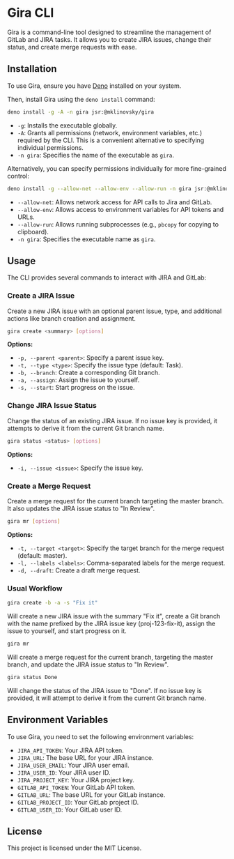 # Gira CLI

Gira is a command-line tool designed to streamline the management of GitLab and
JIRA tasks. It allows you to create JIRA issues, change their status, and create
merge requests with ease.

## Installation

To use Gira, ensure you have [Deno](https://deno.com/) installed on your system.

Then, install Gira using the `deno install` command:

```bash
deno install -g -A -n gira jsr:@mklinovsky/gira
```

- `-g`: Installs the executable globally.
- `-A`: Grants all permissions (network, environment variables, etc.) required
  by the CLI. This is a convenient alternative to specifying individual
  permissions.
- `-n gira`: Specifies the name of the executable as `gira`.

Alternatively, you can specify permissions individually for more fine-grained
control:

```bash
deno install -g --allow-net --allow-env --allow-run -n gira jsr:@mklinovsky/gira
```

- `--allow-net`: Allows network access for API calls to Jira and GitLab.
- `--allow-env`: Allows access to environment variables for API tokens and URLs.
- `--allow-run`: Allows running subprocesses (e.g., `pbcopy` for copying to
  clipboard).
- `-n gira`: Specifies the executable name as `gira`.

## Usage

The CLI provides several commands to interact with JIRA and GitLab:

### Create a JIRA Issue

Create a new JIRA issue with an optional parent issue, type, and additional
actions like branch creation and assignment.

```bash
gira create <summary> [options]
```

**Options:**

- `-p, --parent <parent>`: Specify a parent issue key.
- `-t, --type <type>`: Specify the issue type (default: Task).
- `-b, --branch`: Create a corresponding Git branch.
- `-a, --assign`: Assign the issue to yourself.
- `-s, --start`: Start progress on the issue.

### Change JIRA Issue Status

Change the status of an existing JIRA issue. If no issue key is provided, it
attempts to derive it from the current Git branch name.

```bash
gira status <status> [options]
```

**Options:**

- `-i, --issue <issue>`: Specify the issue key.

### Create a Merge Request

Create a merge request for the current branch targeting the master branch. It
also updates the JIRA issue status to "In Review".

```bash
gira mr [options]
```

**Options:**

- `-t, --target <target>`: Specify the target branch for the merge request
  (default: master).
- `-l, --labels <labels>`: Comma-separated labels for the merge request.
- `-d, --draft`: Create a draft merge request.

### Usual Workflow

```bash
gira create -b -a -s "Fix it"
```

Will create a new JIRA issue with the summary "Fix it", create a Git branch with
the name prefixed by the JIRA issue key (proj-123-fix-it), assign the issue to
yourself, and start progress on it.

```bash
gira mr
```

Will create a merge request for the current branch, targeting the master branch,
and update the JIRA issue status to "In Review".

```bash
gira status Done
```

Will change the status of the JIRA issue to "Done". If no issue key is provided,
it will attempt to derive it from the current Git branch name.

## Environment Variables

To use Gira, you need to set the following environment variables:

- `JIRA_API_TOKEN`: Your JIRA API token.
- `JIRA_URL`: The base URL for your JIRA instance.
- `JIRA_USER_EMAIL`: Your JIRA user email.
- `JIRA_USER_ID`: Your JIRA user ID.
- `JIRA_PROJECT_KEY`: Your JIRA project key.
- `GITLAB_API_TOKEN`: Your GitLab API token.
- `GITLAB_URL`: The base URL for your GitLab instance.
- `GITLAB_PROJECT_ID`: Your GitLab project ID.
- `GITLAB_USER_ID`: Your GitLab user ID.

## License

This project is licensed under the MIT License.
